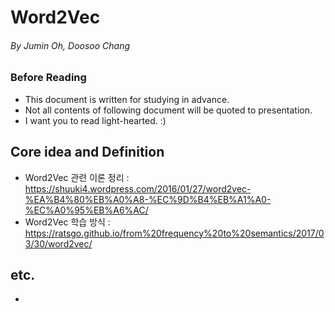 # Word2Vec
###### By Jumin Oh, Doosoo Chang
### Before Reading
- This document is written for studying in advance.
- Not all contents of following document will be quoted to presentation.
- I want you to read light-hearted. :)
## Core idea and Definition
- Word2Vec 관련 이론 정리 : https://shuuki4.wordpress.com/2016/01/27/word2vec-%EA%B4%80%EB%A0%A8-%EC%9D%B4%EB%A1%A0-%EC%A0%95%EB%A6%AC/
- Word2Vec 학습 방식 : https://ratsgo.github.io/from%20frequency%20to%20semantics/2017/03/30/word2vec/

## etc.

- ​

